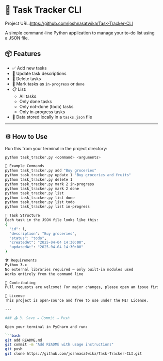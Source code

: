 # 📝 Task Tracker CLI
Project URL:https://github.com/joshnasatwika/Task-Tracker-CLI

A simple command-line Python application to manage your to-do list using a JSON file.

## 📦 Features

- ✅ Add new tasks
- 🔄 Update task descriptions
- 🚫 Delete tasks
- 🚧 Mark tasks as `in-progress` or `done`
- 📋 List:
  - All tasks
  - Only done tasks
  - Only not-done (todo) tasks
  - Only in-progress tasks
- 📂 Data stored locally in a `tasks.json` file

---

## ⚙️ How to Use

Run this from your terminal in the project directory:

```bash
python task_tracker.py <command> <arguments>

📌 Example Commands
python task_tracker.py add "Buy groceries"
python task_tracker.py update 1 "Buy groceries and fruits"
python task_tracker.py delete 1
python task_tracker.py mark 2 in-progress
python task_tracker.py mark 2 done
python task_tracker.py list
python task_tracker.py list done
python task_tracker.py list todo
python task_tracker.py list in-progress

🧱 Task Structure
Each task in the JSON file looks like this:
{
  "id": 1,
  "description": "Buy groceries",
  "status": "todo",
  "createdAt": "2025-04-04 14:30:00",
  "updatedAt": "2025-04-04 14:30:00"
}

🛠 Requirements
Python 3.x
No external libraries required — only built-in modules used
Works entirely from the command line

🤝 Contributing
Pull requests are welcome! For major changes, please open an issue first.

📄 License
This project is open-source and free to use under the MIT License.

---

### 📤 3. Save → Commit → Push

Open your terminal in PyCharm and run:

```bash
git add README.md
git commit -m "Add README with usage instructions"
git push
git clone https://github.com/joshnasatwika/Task-Tracker-CLI.git









